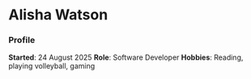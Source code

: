 # Alisha Watson

### Profile
**Started**: 24 August 2025
**Role**: Software Developer
**Hobbies**: Reading, playing volleyball, gaming